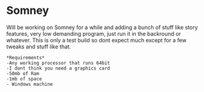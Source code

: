 # Somney

Will be working on Somney for a while and adding a bunch of stuff like story features, very low demanding program, just run it in the backround or whatever.
This is only a test build so dont expect much except for a few tweaks and stuff like that.

    *Requirements* 
    -Any working processor that runs 64bit
    -I dont think you need a graphics card
    -50mb of Ram
    -1mb of space 
    - Windows machine
    
